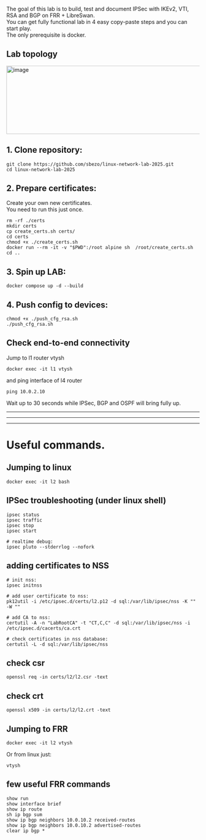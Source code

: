 The goal of this lab is to build, test and document IPSec with IKEv2, VTI, RSA and BGP on FRR + LibreSwan.  
You can get fully functional lab in 4 easy copy-paste steps and you can start play.  
The only prerequisite is docker.  


## Lab topology
<img width="836" height="178" alt="image" src="https://github.com/user-attachments/assets/d5f76f54-26be-4475-b720-cccd94309f4f" />




## 1. Clone repository:
```
git clone https://github.com/sbezo/linux-network-lab-2025.git
cd linux-network-lab-2025
```

## 2. Prepare certificates:
Create your own new certificates.   
You need to run this just once.

```
rm -rf ./certs
mkdir certs
cp create_certs.sh certs/
cd certs
chmod +x ./create_certs.sh
docker run --rm -it -v "$PWD":/root alpine sh  /root/create_certs.sh
cd ..
```

## 3. Spin up LAB:
```
docker compose up -d --build
```

## 4. Push config to devices:
```
chmod +x ./push_cfg_rsa.sh
./push_cfg_rsa.sh
```

## Check end-to-end connectivity
Jump to l1 router vtysh
```
docker exec -it l1 vtysh
```
and ping interface of l4 router
```
ping 10.0.2.10
```
Wait up to 30 seconds while IPSec, BGP and OSPF will bring fully up.

---------------------------
---------------------------
---------------------------


# Useful commands.  

## Jumping to linux
```
docker exec -it l2 bash
```
## IPSec troubleshooting (under linux shell)
```
ipsec status
ipsec traffic
ipsec stop
ipsec start

# realtime debug:
ipsec pluto --stderrlog --nofork
```

## adding certificates to NSS
```
# init nss:
ipsec initnss

# add user certificate to nss:
pk12util -i /etc/ipsec.d/certs/l2.p12 -d sql:/var/lib/ipsec/nss -K "" -W ""

# add CA to nss:
certutil -A -n "LabRootCA" -t "CT,C,C" -d sql:/var/lib/ipsec/nss -i /etc/ipsec.d/cacerts/ca.crt

# check certificates in nss database:
certutil -L -d sql:/var/lib/ipsec/nss
```

## check csr
```
openssl req -in certs/l2/l2.csr -text
```
## check crt
```
openssl x509 -in certs/l2/l2.crt -text
```

## Jumping to FRR
```
docker exec -it l2 vtysh
```
Or from linux just:
```
vtysh
```
## few useful FRR commands
```
show run
show interface brief
show ip route
sh ip bgp sum
show ip bgp neighbors 10.0.10.2 received-routes
show ip bgp neighbors 10.0.10.2 advertised-routes 
clear ip bgp *
```




